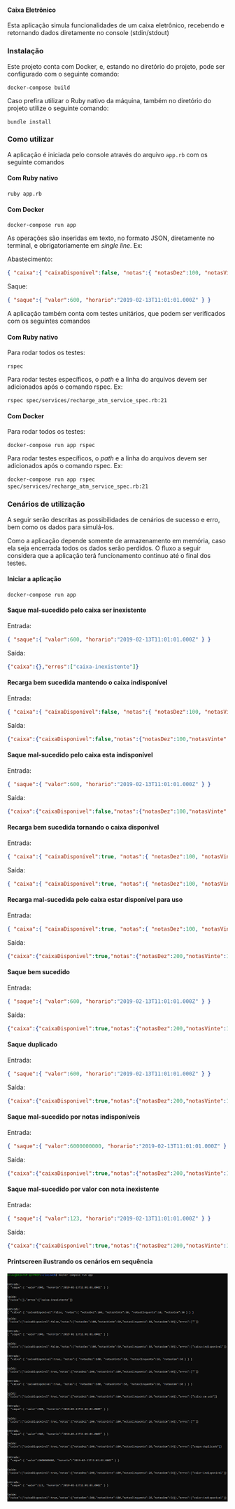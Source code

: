 #### Caixa Eletrônico

Esta aplicação simula funcionalidades de um caixa eletrônico, recebendo e retornando dados diretamente no console (stdin/stdout)

### Instalação

Este projeto conta com Docker, e, estando no diretório do projeto, pode ser configurado com o seguinte comando:

```
docker-compose build
```

Caso prefira utilizar o Ruby nativo da máquina, também no diretório do projeto utilize o seguinte comando:

```
bundle install
```

### Como utilizar

A aplicação é iniciada pelo console através do arquivo `app.rb` com os seguinte comandos

#### Com Ruby nativo

```
ruby app.rb
```

#### Com Docker

```
docker-compose run app
```

As operações são inseridas em texto, no formato JSON, diretamente no terminal, e obrigatoriamente em *single line*. Ex:

Abastecimento:
```json
{ "caixa":{ "caixaDisponivel":false, "notas":{ "notasDez":100, "notasVinte":50, "notasCinquenta":10, "notasCem":30 } } }
```

Saque:
```json
{ "saque":{ "valor":600, "horario":"2019-02-13T11:01:01.000Z" } }
```

A aplicação também conta com testes unitários, que podem ser verificados com os seguintes comandos

#### Com Ruby nativo

Para rodar todos os testes:

```
rspec
```

Para rodar testes específicos, o *path* e a linha do arquivos devem ser adicionados após o comando rspec. Ex:

```
rspec spec/services/recharge_atm_service_spec.rb:21
```

#### Com Docker

Para rodar todos os testes:

```
docker-compose run app rspec
```

Para rodar testes específicos, o *path* e a linha do arquivos devem ser adicionados após o comando rspec. Ex:

```
docker-compose run app rspec spec/services/recharge_atm_service_spec.rb:21
```

### Cenários de utilização

A seguir serão descritas as possibilidades de cenários de sucesso e erro, bem como os dados para simulá-los.

Como a aplicação depende somente de armazenamento em memória, caso ela seja encerrada todos os dados serão perdidos.
O fluxo a seguir considera que a aplicação terá funcionamento continuo até o final dos testes.

#### Iniciar a aplicação

```
docker-compose run app
```

#### Saque mal-sucedido pelo caixa ser inexistente

Entrada:
```json
{ "saque":{ "valor":600, "horario":"2019-02-13T11:01:01.000Z" } }
```

Saída:
```json
{"caixa":{},"erros":["caixa-inexistente"]}
```

#### Recarga bem sucedida mantendo o caixa indisponível

Entrada:
```json
{ "caixa":{ "caixaDisponivel":false, "notas":{ "notasDez":100, "notasVinte":50, "notasCinquenta":10, "notasCem":30 } } }
```

Saída:
```json
{"caixa":{"caixaDisponivel":false,"notas":{"notasDez":100,"notasVinte":50,"notasCinquenta":10,"notasCem":30}},"erros":[""]}
```

#### Saque mal-sucedido pelo caixa esta indisponível

Entrada:
```json
{ "saque":{ "valor":600, "horario":"2019-02-13T11:01:01.000Z" } }
```

Saída:
```json
{"caixa":{"caixaDisponivel":false,"notas":{"notasDez":100,"notasVinte":50,"notasCinquenta":10,"notasCem":30}},"erros":["caixa-indisponivel"]}
```

#### Recarga bem sucedida tornando o caixa disponível

Entrada:
```json
{ "caixa":{ "caixaDisponivel":true, "notas":{ "notasDez":100, "notasVinte":50, "notasCinquenta":10, "notasCem":30 } } }
```

Saída:
```json
{ "caixa":{ "caixaDisponivel":true, "notas":{ "notasDez":100, "notasVinte":50, "notasCinquenta":10, "notasCem":30 } } }
```

#### Recarga mal-sucedida pelo caixa estar disponível para uso

Entrada:
```json
{ "caixa":{ "caixaDisponivel":true, "notas":{ "notasDez":100, "notasVinte":50, "notasCinquenta":10, "notasCem":30 } } }
```

Saída:
```json
{"caixa":{"caixaDisponivel":true,"notas":{"notasDez":200,"notasVinte":100,"notasCinquenta":20,"notasCem":60}},"erros":["caixa-em-uso"]}
```

#### Saque bem sucedido

Entrada:
```json
{ "saque":{ "valor":600, "horario":"2019-02-13T11:01:01.000Z" } }
```

Saída:
```json
{"caixa":{"caixaDisponivel":true,"notas":{"notasDez":200,"notasVinte":100,"notasCinquenta":20,"notasCem":54}},"erros":[""]}
```

#### Saque duplicado

Entrada:
```json
{ "saque":{ "valor":600, "horario":"2019-02-13T11:01:01.000Z" } }
```

Saída:
```json
{"caixa":{"caixaDisponivel":true,"notas":{"notasDez":200,"notasVinte":100,"notasCinquenta":20,"notasCem":54}},"erros":["saque-duplicado"]}
```

#### Saque mal-sucedido por notas indisponíveis

Entrada:
```json
{ "saque":{ "valor":6000000000, "horario":"2019-02-13T11:01:01.000Z" } }
```

Saída:
```json
{"caixa":{"caixaDisponivel":true,"notas":{"notasDez":200,"notasVinte":100,"notasCinquenta":20,"notasCem":54}},"erros":["valor-indisponivel"]}
```

#### Saque mal-sucedido por valor con nota inexistente

Entrada:
```json
{ "saque":{ "valor":123, "horario":"2019-02-13T11:01:01.000Z" } }
```

Saída:
```json
{"caixa":{"caixaDisponivel":true,"notas":{"notasDez":200,"notasVinte":100,"notasCinquenta":20,"notasCem":54}},"erros":["valor-indisponivel"]}
```

#### Printscreen ilustrando os cenários em sequência

![Alt text](image.png)